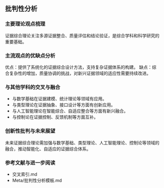 ## 批判性分析

### 主要理论观点梳理
证据综合理论关注多源证据整合、质量评估和结论验证，是综合学科和科学研究的重要基础。

### 主流观点的优缺点分析
优点：提供了系统化的证据综合设计方法，支持复杂证据体系的构建。
缺点：综合复杂性的增加，质量协调的挑战，对新兴证据领域的适应性需要持续改进。

### 与其他学科的交叉与融合
- 与数学基础在证据建模、统计理论等领域有应用。
- 与类型理论在证据抽象、接口设计等方面有创新应用。
- 与人工智能理论在智能综合、自适应整合等方面有新兴融合。
- 与控制论在证据控制、反馈机制等方面互补。

### 创新性批判与未来展望
未来证据综合理论需加强与数学基础、类型理论、人工智能理论、控制论等领域的融合，推动智能化、自适应的证据综合体系。

### 参考文献与进一步阅读
- 交叉索引.md
- Meta/批判性分析模板.md 